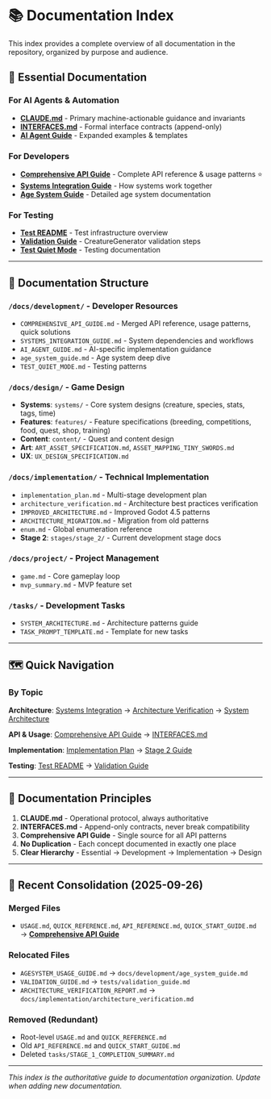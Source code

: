 # 📚 Documentation Index

This index provides a complete overview of all documentation in the repository, organized by purpose and audience.

## 🎯 Essential Documentation

### For AI Agents & Automation
- **[CLAUDE.md](/CLAUDE.md)** - Primary machine-actionable guidance and invariants
- **[INTERFACES.md](/INTERFACES.md)** - Formal interface contracts (append-only)
- **[AI Agent Guide](development/AI_AGENT_GUIDE.md)** - Expanded examples & templates

### For Developers
- **[Comprehensive API Guide](development/COMPREHENSIVE_API_GUIDE.md)** - Complete API reference & usage patterns ⭐
- **[Systems Integration Guide](development/SYSTEMS_INTEGRATION_GUIDE.md)** - How systems work together
- **[Age System Guide](development/age_system_guide.md)** - Detailed age system documentation

### For Testing
- **[Test README](../tests/README.md)** - Test infrastructure overview
- **[Validation Guide](../tests/validation_guide.md)** - CreatureGenerator validation steps
- **[Test Quiet Mode](development/TEST_QUIET_MODE.md)** - Testing documentation

---

## 📂 Documentation Structure

### `/docs/development/` - Developer Resources
- `COMPREHENSIVE_API_GUIDE.md` - Merged API reference, usage patterns, quick solutions
- `SYSTEMS_INTEGRATION_GUIDE.md` - System dependencies and workflows
- `AI_AGENT_GUIDE.md` - AI-specific implementation guidance
- `age_system_guide.md` - Age system deep dive
- `TEST_QUIET_MODE.md` - Testing patterns

### `/docs/design/` - Game Design
- **Systems**: `systems/` - Core system designs (creature, species, stats, tags, time)
- **Features**: `features/` - Feature specifications (breeding, competitions, food, quest, shop, training)
- **Content**: `content/` - Quest and content design
- **Art**: `ART_ASSET_SPECIFICATION.md`, `ASSET_MAPPING_TINY_SWORDS.md`
- **UX**: `UX_DESIGN_SPECIFICATION.md`

### `/docs/implementation/` - Technical Implementation
- `implementation_plan.md` - Multi-stage development plan
- `architecture_verification.md` - Architecture best practices verification
- `IMPROVED_ARCHITECTURE.md` - Improved Godot 4.5 patterns
- `ARCHITECTURE_MIGRATION.md` - Migration from old patterns
- `enum.md` - Global enumeration reference
- **Stage 2**: `stages/stage_2/` - Current development stage docs

### `/docs/project/` - Project Management
- `game.md` - Core gameplay loop
- `mvp_summary.md` - MVP feature set

### `/tasks/` - Development Tasks
- `SYSTEM_ARCHITECTURE.md` - Architecture patterns guide
- `TASK_PROMPT_TEMPLATE.md` - Template for new tasks

---

## 🗺️ Quick Navigation

### By Topic
**Architecture**: [Systems Integration](development/SYSTEMS_INTEGRATION_GUIDE.md) → [Architecture Verification](implementation/architecture_verification.md) → [System Architecture](../tasks/SYSTEM_ARCHITECTURE.md)

**API & Usage**: [Comprehensive API Guide](development/COMPREHENSIVE_API_GUIDE.md) → [INTERFACES.md](/INTERFACES.md)

**Implementation**: [Implementation Plan](implementation/implementation_plan.md) → [Stage 2 Guide](implementation/stages/stage_2/STAGE_2_IMPLEMENTATION_GUIDE.md)

**Testing**: [Test README](../tests/README.md) → [Validation Guide](../tests/validation_guide.md)

---

## 📝 Documentation Principles

1. **CLAUDE.md** - Operational protocol, always authoritative
2. **INTERFACES.md** - Append-only contracts, never break compatibility
3. **Comprehensive API Guide** - Single source for all API patterns
4. **No Duplication** - Each concept documented in exactly one place
5. **Clear Hierarchy** - Essential → Development → Implementation → Design

---

## 🔄 Recent Consolidation (2025-09-26)

### Merged Files
- `USAGE.md`, `QUICK_REFERENCE.md`, `API_REFERENCE.md`, `QUICK_START_GUIDE.md` → **[Comprehensive API Guide](development/COMPREHENSIVE_API_GUIDE.md)**

### Relocated Files
- `AGESYSTEM_USAGE_GUIDE.md` → `docs/development/age_system_guide.md`
- `VALIDATION_GUIDE.md` → `tests/validation_guide.md`
- `ARCHITECTURE_VERIFICATION_REPORT.md` → `docs/implementation/architecture_verification.md`

### Removed (Redundant)
- Root-level `USAGE.md` and `QUICK_REFERENCE.md`
- Old `API_REFERENCE.md` and `QUICK_START_GUIDE.md`
- Deleted `tasks/STAGE_1_COMPLETION_SUMMARY.md`

---

*This index is the authoritative guide to documentation organization. Update when adding new documentation.*